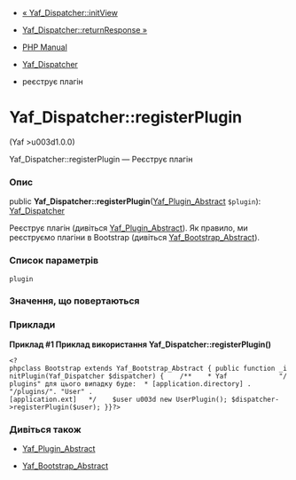 - [« Yaf_Dispatcher::initView](yaf-dispatcher.initview.md)
- [Yaf_Dispatcher::returnResponse
»](yaf-dispatcher.returnresponse.md)

- [PHP Manual](index.md)
- [Yaf_Dispatcher](class.yaf-dispatcher.md)
- реєструє плагін

# Yaf_Dispatcher::registerPlugin

(Yaf \>u003d1.0.0)

Yaf_Dispatcher::registerPlugin — Реєструє плагін

### Опис

public
**Yaf_Dispatcher::registerPlugin**([Yaf_Plugin_Abstract](class.yaf-plugin-abstract.md)
`$plugin`): [Yaf_Dispatcher](class.yaf-dispatcher.md)

Реєструє плагін (дивіться
[Yaf_Plugin_Abstract](class.yaf-plugin-abstract.md)). Як правило, ми
реєструємо плагіни в Bootstrap (дивіться
[Yaf_Bootstrap_Abstract](class.yaf-bootstrap-abstract.md)).

### Список параметрів

`plugin`

### Значення, що повертаються

### Приклади

**Приклад #1 Приклад використання **Yaf_Dispatcher::registerPlugin()****

`<?phpclass Bootstrap extends Yaf_Bootstrap_Abstract { public function _initPlugin(Yaf_Dispatcher $dispatcher) {    /**    * Yaf             "/plugins" для цього випадку буде:  * [application.directory] . "/plugins/". "User" . [application.ext]   */    $user u003d new UserPlugin(); $dispatcher->registerPlugin($user); }}?> `

### Дивіться також

- [Yaf_Plugin_Abstract](class.yaf-plugin-abstract.md)



- [Yaf_Bootstrap_Abstract](class.yaf-bootstrap-abstract.md)
